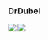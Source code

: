 ### DrDubel

<img align="left" src="https://github-readme-stats.vercel.app/api?username=drdubel&count_private=true&line_height=21&show_icons=true&hide_border=true&theme=dracula"/>
<img align="left" src="https://github-readme-stats.vercel.app/api/top-langs/?username=drdubel&layout=compact&card_width=250&hide_border=true&theme=dracula&langs_count=200"/>
